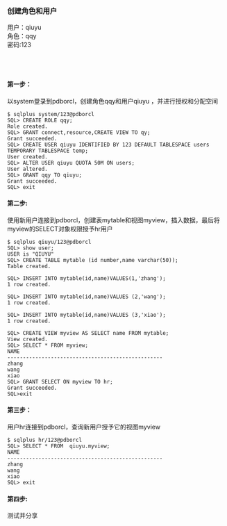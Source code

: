 ### 创建角色和用户
用户：qiuyu</br>
角色：qqy</br>
密码:123</br></br></br></br>

#### 第一步：
以system登录到pdborcl，创建角色qqy和用户qiuyu ，并进行授权和分配空间</br>
<pre><code>$ sqlplus system/123@pdborcl
SQL> CREATE ROLE qqy;
Role created.
SQL> GRANT connect,resource,CREATE VIEW TO qy;
Grant succeeded.
SQL> CREATE USER qiuyu IDENTIFIED BY 123 DEFAULT TABLESPACE users TEMPORARY TABLESPACE temp;
User created.
SQL> ALTER USER qiuyu QUOTA 50M ON users;
User altered.
SQL> GRANT qqy TO qiuyu;
Grant succeeded.
SQL> exit</pre></code>




#### 第二步:
使用新用户连接到pdborcl，创建表mytable和视图myview，插入数据，最后将myview的SELECT对象权限授予hr用户</br>

<pre><code>$ sqlplus qiuyu/123@pdborcl
SQL> show user;
USER is "QIUYU"
SQL> CREATE TABLE mytable (id number,name varchar(50));
Table created.</br>
SQL> INSERT INTO mytable(id,name)VALUES(1,'zhang');
1 row created.</br>
SQL> INSERT INTO mytable(id,name)VALUES (2,'wang');
1 row created.</br>
SQL> INSERT INTO mytable(id,name)VALUES (3,'xiao');
1 row created.</br>
SQL> CREATE VIEW myview AS SELECT name FROM mytable;
View created.
SQL> SELECT * FROM myview;
NAME
--------------------------------------------------
zhang
wang
xiao
SQL> GRANT SELECT ON myview TO hr;
Grant succeeded.
SQL>exit
</pre></code>
#### 第三步：
用户hr连接到pdborcl，查询新用户授予它的视图myview
<pre><code>$ sqlplus hr/123@pdborcl
SQL> SELECT * FROM  qiuyu.myview;
NAME
--------------------------------------------------
zhang
wang
xiao
SQL> exit</pre></code>

#### 第四步:
测试并分享




